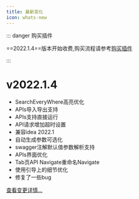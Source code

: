 ```yaml
---
title: 最新变化
icon: whats-new
---
```


::: danger 购买插件

==2022.1.4==版本开始收费,购买流程请参考[购买插件](./buy.md)

:::

# v2022.1.4

* SearchEveryWhere高亮优化
* APIs导入导出支持
* APIs支持直接运行
* API请求增加超时设置
* 兼容idea 2022.1
* 自动生成参数可选化
* swagger注解默认值参数解析支持
* APIs界面优化
* Tab页API Navigate重命名Navigate
* 使用引导上的细节优化
* 修复了一些bug

[查看变更详情...](./history.md)